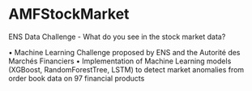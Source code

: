 # AMFStockMarket
 ENS Data Challenge - What do you see in the stock market data? 
 
 • Machine Learning Challenge proposed by ENS and the Autorité des Marchés Financiers 
 • Implementation of Machine Learning models (XGBoost, RandomForestTree, LSTM) to detect market anomalies from order book data on 97 financial products
